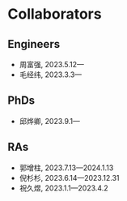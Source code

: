 # Collaborators

## Engineers

- 周富强, 2023.5.12—
- 毛经纬, 2023.3.3—

## PhDs

- 邱烨卿, 2023.9.1—

## RAs

- 郭增柱, 2023.7.13—2024.1.13
- 倪杉杉, 2023.6.14—2023.12.31
- 祝久煜, 2023.1.1—2023.4.2
